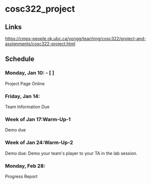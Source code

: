 # cosc322_project

## Links 
https://cmps-people.ok.ubc.ca/yongg/teaching/cosc322/project-and-assignments/cosc322-project.html


## Schedule 

### Monday, Jan 10: - [ ]
  Project Page Online
### Friday, Jan 14: 
  Team Information Due 
### Week of Jan 17:Warm-Up-1 
  Demo due
### Week of Jan 24:Warm-Up-2 
  Demo due: Demo your team's player to your TA in the lab session.
### Monday, Feb 28: 
  Progress Report
